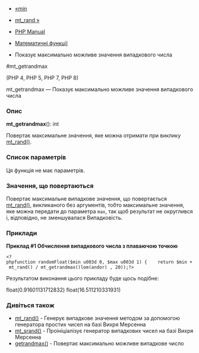 - [«min](function.min.md)
- [mt_rand »](function.mt-rand.md)

- [PHP Manual](index.md)
- [Математичні функції](ref.math.md)
- Показує максимально можливе значення випадкового числа

#mt_getrandmax

(PHP 4, PHP 5, PHP 7, PHP 8)

mt_getrandmax — Показує максимально можливе значення випадкового
числа

### Опис

**mt_getrandmax**(): int

Повертає максимальне значення, яке можна отримати при виклику
[mt_rand()](function.mt-rand.md).

### Список параметрів

Ця функція не має параметрів.

### Значення, що повертаються

Повертає максимальне випадкове значення, що повертається
[mt_rand()](function.mt-rand.md), викликаного без аргументів, тобто
максимальне значення, яке можна передати до параметра `max`, так
щоб результат не округлився і, відповідно, не зменшувалася
Випадковість.

### Приклади

**Приклад #1 Обчислення випадкового числа з плаваючою точкою**

`<?phpfunction randomFloat($min u003d 0, $max u003d 1) {    return $min + mt_rand() / mt_getrandmax()lom(andor) , 20));?> `

Результатом виконання цього прикладу буде щось подібне:

float(0.91601131712832)
float(16.511210331931)

### Дивіться також

- [mt_rand()](function.mt-rand.md) - Генерує випадкове значення
методом за допомогою генератора простих чисел на базі Вихря Мерсенна
- [mt_srand()](function.mt-srand.md) - Проініціалізує генератор
випадкових чисел на базі Вихря Мерсенна
- [getrandmax()](function.getrandmax.md) - Повертає максимально
можливе випадкове число

